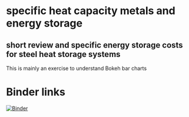 # specific heat capacity metals and energy storage
## short review and specific energy storage costs for steel heat storage systems
This is mainly an exercise to understand Bokeh bar charts
# Binder links
[![Binder](https://mybinder.org/badge_logo.svg)](https://mybinder.org/v2/gh/PeetsB/specific_heat_capacity_metals_and_energy_storage/master)

